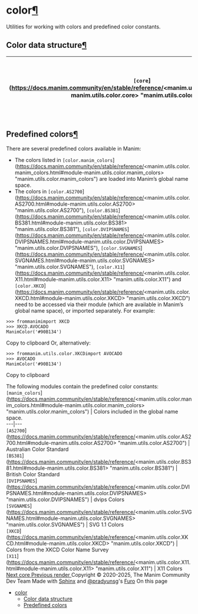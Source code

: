 
# color[¶](https://docs.manim.community/en/stable/reference/<#module-manim.utils.color> "Link to this heading")
Utilities for working with colors and predefined color constants.
## Color data structure[¶](https://docs.manim.community/en/stable/reference/<#color-data-structure> "Link to this heading")
`[core`](https://docs.manim.community/en/stable/reference/<manim.utils.color.core.html#module-manim.utils.color.core> "manim.utils.color.core") | Manim's (internal) color data structure and some utilities for color conversion.  
---|---  
## Predefined colors[¶](https://docs.manim.community/en/stable/reference/<#predefined-colors> "Link to this heading")
There are several predefined colors available in Manim:
  * The colors listed in `[color.manim_colors`](https://docs.manim.community/en/stable/reference/<manim.utils.color.manim_colors.html#module-manim.utils.color.manim_colors> "manim.utils.color.manim_colors") are loaded into Manim’s global name space.
  * The colors in `[color.AS2700`](https://docs.manim.community/en/stable/reference/<manim.utils.color.AS2700.html#module-manim.utils.color.AS2700> "manim.utils.color.AS2700"), `[color.BS381`](https://docs.manim.community/en/stable/reference/<manim.utils.color.BS381.html#module-manim.utils.color.BS381> "manim.utils.color.BS381"), `[color.DVIPSNAMES`](https://docs.manim.community/en/stable/reference/<manim.utils.color.DVIPSNAMES.html#module-manim.utils.color.DVIPSNAMES> "manim.utils.color.DVIPSNAMES"), `[color.SVGNAMES`](https://docs.manim.community/en/stable/reference/<manim.utils.color.SVGNAMES.html#module-manim.utils.color.SVGNAMES> "manim.utils.color.SVGNAMES"), `[color.X11`](https://docs.manim.community/en/stable/reference/<manim.utils.color.X11.html#module-manim.utils.color.X11> "manim.utils.color.X11") and `[color.XKCD`](https://docs.manim.community/en/stable/reference/<manim.utils.color.XKCD.html#module-manim.utils.color.XKCD> "manim.utils.color.XKCD") need to be accessed via their module (which are available in Manim’s global name space), or imported separately. For example:
```
>>> frommanimimport XKCD
>>> XKCD.AVOCADO
ManimColor('#90B134')

```
Copy to clipboard
Or, alternatively:
```
>>> frommanim.utils.color.XKCDimport AVOCADO
>>> AVOCADO
ManimColor('#90B134')

```
Copy to clipboard


The following modules contain the predefined color constants:
`[manim_colors`](https://docs.manim.community/en/stable/reference/<manim.utils.color.manim_colors.html#module-manim.utils.color.manim_colors> "manim.utils.color.manim_colors") | Colors included in the global name space.  
---|---  
`[AS2700`](https://docs.manim.community/en/stable/reference/<manim.utils.color.AS2700.html#module-manim.utils.color.AS2700> "manim.utils.color.AS2700") | Australian Color Standard  
`[BS381`](https://docs.manim.community/en/stable/reference/<manim.utils.color.BS381.html#module-manim.utils.color.BS381> "manim.utils.color.BS381") | British Color Standard  
`[DVIPSNAMES`](https://docs.manim.community/en/stable/reference/<manim.utils.color.DVIPSNAMES.html#module-manim.utils.color.DVIPSNAMES> "manim.utils.color.DVIPSNAMES") | dvips Colors  
`[SVGNAMES`](https://docs.manim.community/en/stable/reference/<manim.utils.color.SVGNAMES.html#module-manim.utils.color.SVGNAMES> "manim.utils.color.SVGNAMES") | SVG 1.1 Colors  
`[XKCD`](https://docs.manim.community/en/stable/reference/<manim.utils.color.XKCD.html#module-manim.utils.color.XKCD> "manim.utils.color.XKCD") | Colors from the XKCD Color Name Survey  
`[X11`](https://docs.manim.community/en/stable/reference/<manim.utils.color.X11.html#module-manim.utils.color.X11> "manim.utils.color.X11") | X11 Colors  
[ Next core ](https://docs.manim.community/en/stable/reference/<manim.utils.color.core.html>) [ Previous render ](https://docs.manim.community/en/stable/reference/<manim.cli.render.html>)
Copyright © 2020-2025, The Manim Community Dev Team 
Made with [Sphinx](https://docs.manim.community/en/stable/reference/<https:/www.sphinx-doc.org/>) and [@pradyunsg](https://docs.manim.community/en/stable/reference/<https:/pradyunsg.me>)'s [Furo](https://docs.manim.community/en/stable/reference/<https:/github.com/pradyunsg/furo>)
On this page 
  * [color](https://docs.manim.community/en/stable/reference/<#>)
    * [Color data structure](https://docs.manim.community/en/stable/reference/<#color-data-structure>)
    * [Predefined colors](https://docs.manim.community/en/stable/reference/<#predefined-colors>)


